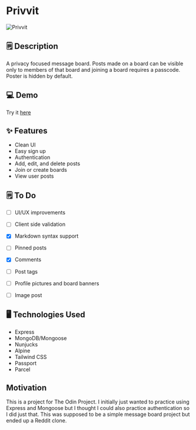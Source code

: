 # Privvit
![Privvit](https://i.imgur.com/bwCqWqM.png)

## 🗒️ Description
A privacy focused message board. Posts made on a board can be visible only to members of that board and joining a board requires a passcode. Poster is hidden by default.

## 💻 Demo
Try it [here](https://privvit.onrender.com/)

## ✨ Features 
- Clean UI
- Easy sign up
- Authentication
- Add, edit, and delete posts
- Join or create boards
- View user posts

## 🗒️ To Do
- [ ] UI/UX improvements
- [ ] Client side validation
- [x] Markdown syntax support
- [ ] Pinned posts
- [x] Comments
- [ ] Post tags
- [ ] Profile pictures and board banners
- [ ] Image post


## 🖥️ Technologies Used 
- Express
- MongoDB/Mongoose
- Nunjucks
- Alpine
- Tailwind CSS
- Passport
- Parcel

## Motivation
This is a project for The Odin Project. I initially just wanted to practice using Express and Mongoose but I thought I could also practice authentication so I did just that. This was supposed to be a simple message board project but ended up a Reddit clone.

